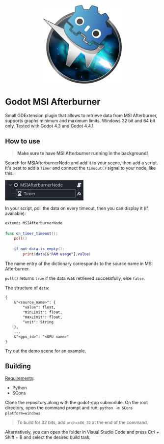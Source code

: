 <p align="center">
  <img width="256" height="256" src="icon.png">
</p>

# Godot MSI Afterburner

Small GDExtension plugin that allows to retrieve data from MSI Afterburner, supports graphs minimum and maximum limits.
Windows 32 bit and 64 bit only.
Tested with Godot 4.3 and Godot 4.4.1.

## How to use

> **Make sure to have MSI Afterburner running in the background!**

Search for MSIAfterburnerNode and add it to your scene, then add a script.
It's best to add a `Timer` and connect the `timeout()` signal to your node, like this:

![Node and Timer](node_and_timer.jpg)

In your script, poll the data on every timeout, then you can display it (if available):
```swift
extends MSIAfterburnerNode

func on_timer_timeout():
	poll()
	
	if not data.is_empty():
		print(data[&"RAM usage"].value)
```
The name entry of the dictionary corresponds to the source name in MSI Afterburner.

`poll()` returns `true` if the data was retrieved successfully, else `false`.

The structure of `data`:
```gdscript
{
	&"<source_name>": {
		"value": float,
		"minLimit": float,
		"maxLimit": float,
		"unit": String
	},
	...
	&"<gpu_id>": "<GPU name>"
}
```

Try out the demo scene for an example.

## Building

<u>Requirements</u>:
* Python
* SCons

Clone the repository along with the godot-cpp submodule.
On the root directory, open the command prompt and run:
`python -m SCons platform=windows`
> To build for 32 bits, add `arch=x86_32` at the end of the command.

Alternatively, you can open the folder in Visual Studio Code and press Ctrl + Shift + B and select the desired build task.
